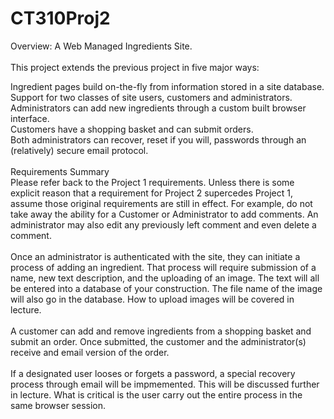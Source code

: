 # CT310Proj2
Overview: A Web Managed Ingredients Site.
<br /><br />
This project extends the previous project in five major ways:<br />

Ingredient pages build on-the-fly from information stored in a site database.<br />
Support for two classes of site users, customers and administrators.<br />
Administrators can add new ingredients through a custom built browser interface.<br />
Customers have a shopping basket and can submit orders.<br />
Both administrators can recover, reset if you will, passwords through an (relatively) secure email protocol.<br /><br />
Requirements Summary
<br />
Please refer back to the Project 1 requirements. Unless there is some explicit reason that a requirement for Project 2 supercedes Project 1, assume those original requirements are still in effect. For example, do not take away the ability for a Customer or Administrator to add comments. An administrator may also edit any previously left comment and even delete a comment.
<br /><br />
Once an administrator is authenticated with the site, they can initiate a process of adding an ingredient. That process will require submission of a name, new text description, and the uploading of an image. The text will all be entered into a database of your construction. The file name of the image will also go in the database. How to upload images will be covered in lecture.
<br /><br />
A customer can add and remove ingredients from a shopping basket and submit an order. Once submitted, the customer and the administrator(s) receive and email version of the order.
<br /><br />
If a designated user looses or forgets a password, a special recovery process through email will be impmemented. This will be discussed further in lecture. What is critical is the user carry out the entire process in the same browser session.
